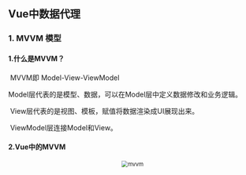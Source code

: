 ## Vue中数据代理

### 1. MVVM 模型

#### 1.什么是MVVM？

​	MVVM即 Model-View-ViewModel

​	Model层代表的是模型、数据，可以在Model层中定义数据修改和业务逻辑。

​	View层代表的是视图、模板，赋值将数据渲染成UI展现出来。

​	ViewModel层连接Model和View。



#### 2.Vue中的MVVM



<center><p><img src="https://img.lazyme.cn/img/mvvm.png" alt="mvvm" style="zoom:80%;"  /></p></center>

